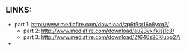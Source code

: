 
## LINKS:
* part 1: http://www.mediafire.com/download/zp6t5sr16n8yxg2/
  * part 2: http://www.mediafire.com/download/au23vxifkisj1c8/
  * part 3: http://www.mediafire.com/download/2f646s26l6ubp27/
* 
